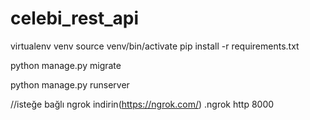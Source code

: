 # celebi_rest_api
virtualenv venv
source venv/bin/activate
pip install -r requirements.txt

python manage.py migrate

python manage.py runserver

//isteğe bağlı
ngrok indirin(https://ngrok.com/)
.ngrok http 8000
